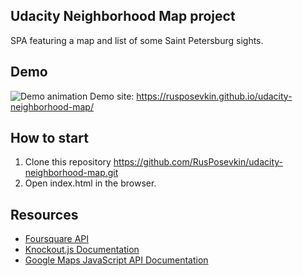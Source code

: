 ## Udacity Neighborhood Map project
SPA featuring a map and list of some Saint Petersburg sights.

## Demo
![Demo animation](https://github.com/RusPosevkin/udacity-neighborhood-map/master/demo.gif "Demo animation")
Demo site: https://rusposevkin.github.io/udacity-neighborhood-map/

## How to start
1. Clone this repository https://github.com/RusPosevkin/udacity-neighborhood-map.git
2. Open index.html in the browser.

## Resources
* [Foursquare API](https://developer.foursquare.com/)
* [Knockout.js Documentation](http://knockoutjs.com/documentation/introduction.html)
* [Google Maps JavaScript API Documentation](https://developers.google.com/maps/documentation/javascript/tutorial)
